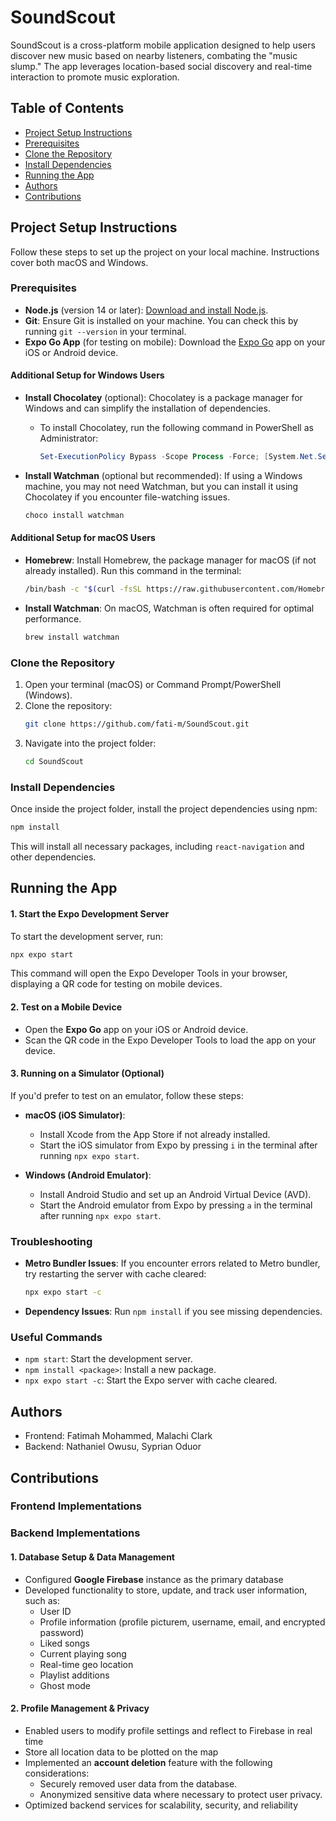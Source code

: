 # SoundScout

SoundScout is a cross-platform mobile application designed to help users discover new music based on nearby listeners, combating the "music slump." The app leverages location-based social discovery and real-time interaction to promote music exploration.

## Table of Contents
- [Project Setup Instructions](#project-setup-instructions)
- [Prerequisites](#prerequisites)
- [Clone the Repository](#clone-the-repository)
- [Install Dependencies](#install-dependencies)
- [Running the App](#running-the-app)
- [Authors](#authors)
- [Contributions](#contributions)

## Project Setup Instructions

Follow these steps to set up the project on your local machine. Instructions cover both macOS and Windows.

### Prerequisites

- **Node.js** (version 14 or later): [Download and install Node.js](https://nodejs.org/).
- **Git**: Ensure Git is installed on your machine. You can check this by running `git --version` in your terminal.
- **Expo Go App** (for testing on mobile): Download the [Expo Go](https://expo.dev/client) app on your iOS or Android device.

#### Additional Setup for Windows Users

- **Install Chocolatey** (optional): Chocolatey is a package manager for Windows and can simplify the installation of dependencies.

  - To install Chocolatey, run the following command in PowerShell as Administrator:
    ```powershell
    Set-ExecutionPolicy Bypass -Scope Process -Force; [System.Net.ServicePointManager]::SecurityProtocol = [System.Net.ServicePointManager]::SecurityProtocol -bor 3072; iex ((New-Object System.Net.WebClient).DownloadString('https://community.chocolatey.org/install.ps1'))
    ```

- **Install Watchman** (optional but recommended): If using a Windows machine, you may not need Watchman, but you can install it using Chocolatey if you encounter file-watching issues.

  ```powershell
  choco install watchman
  ```

#### Additional Setup for macOS Users

- **Homebrew**: Install Homebrew, the package manager for macOS (if not already installed). Run this command in the terminal:

  ```bash
  /bin/bash -c "$(curl -fsSL https://raw.githubusercontent.com/Homebrew/install/HEAD/install.sh)"
  ```

- **Install Watchman**: On macOS, Watchman is often required for optimal performance.

  ```bash
  brew install watchman
  ```

### Clone the Repository

1. Open your terminal (macOS) or Command Prompt/PowerShell (Windows).
2. Clone the repository:
   ```bash
   git clone https://github.com/fati-m/SoundScout.git
   ```
3. Navigate into the project folder:
   ```bash
   cd SoundScout
   ```

### Install Dependencies

Once inside the project folder, install the project dependencies using npm:

```bash
npm install
```

This will install all necessary packages, including `react-navigation` and other dependencies.

## Running the App

#### 1. Start the Expo Development Server

To start the development server, run:

```bash
npx expo start
```

This command will open the Expo Developer Tools in your browser, displaying a QR code for testing on mobile devices.

#### 2. Test on a Mobile Device

- Open the **Expo Go** app on your iOS or Android device.
- Scan the QR code in the Expo Developer Tools to load the app on your device.

#### 3. Running on a Simulator (Optional)

If you'd prefer to test on an emulator, follow these steps:

- **macOS (iOS Simulator)**:

  - Install Xcode from the App Store if not already installed.
  - Start the iOS simulator from Expo by pressing `i` in the terminal after running `npx expo start`.

- **Windows (Android Emulator)**:

  - Install Android Studio and set up an Android Virtual Device (AVD).
  - Start the Android emulator from Expo by pressing `a` in the terminal after running `npx expo start`.

### Troubleshooting

- **Metro Bundler Issues**: If you encounter errors related to Metro bundler, try restarting the server with cache cleared:

  ```bash
  npx expo start -c
  ```

- **Dependency Issues**: Run `npm install` if you see missing dependencies.

### Useful Commands

- `npm start`: Start the development server.
- `npm install <package>`: Install a new package.
- `npx expo start -c`: Start the Expo server with cache cleared.

## Authors

- Frontend: Fatimah Mohammed, Malachi Clark
- Backend: Nathaniel Owusu, Syprian Oduor

## Contributions

### Frontend Implementations

### Backend Implementations

#### 1. Database Setup & Data Management
- Configured **Google Firebase** instance as the primary  database 
- Developed functionality to store, update, and track user information, such as:
  - User ID
  - Profile information (profile picturem, username, email, and encrypted password)
  - Liked songs
  - Current playing song
  - Real-time geo location
  - Playlist additions
  - Ghost mode

#### 2. Profile Management & Privacy
- Enabled users to modify profile settings and reflect to Firebase in real time
- Store all location data to be plotted on the map
- Implemented an **account deletion** feature with the following considerations:
  - Securely removed user data from the database.
  - Anonymized sensitive data where necessary to protect user privacy.
- Optimized backend services for scalability, security, and reliability
